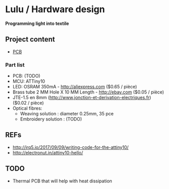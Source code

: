 # Lulu / Hardware design
**Programming light into textile**

## Project content
- [PCB](https://tools.upverter.com/eda/#tool=schematic,designId=0b0275a0c920353b "Made with Upverter, online router software")

### Part list
- PCB: (TODO)
- MCU: ATTiny10
- LED: OSRAM 350mA - http://aliexpress.com ($0.65 / pièce)
- Brass tube 2 MM Hole X 10 MM Length - http://ebay.com ($0.05 / pièce)
- JTE-1.5 en 8mm (http://www.jonction-et-derivation-electriques.fr) ($0.02 / pièce)
- Optical fibres:
  - Weaving solution : diameter 0.25mm, 35 pce
  - Embroidery solution : (TODO)

## REFs
- http://irq5.io/2017/09/09/writing-code-for-the-attiny10/
- http://electronut.in/attiny10-hello/

## TODO
- Thermal PCB that will help with heat dissipation

